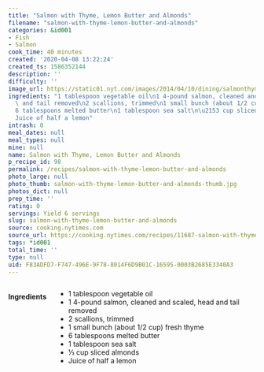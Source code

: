```yaml
---
title: "Salmon with Thyme, Lemon Butter and Almonds"
filename: "salmon-with-thyme-lemon-butter-and-almonds"
categories: &id001
- Fish
- Salmon
cook_time: 40 minutes
created: '2020-04-08 13:22:24'
created_ts: 1586352144
description: ''
difficulty: ''
image_url: https://static01.nyt.com/images/2014/04/10/dining/salmonthyme/salmonthyme-articleLarge.jpg
ingredients: "1 tablespoon vegetable oil\n1 4-pound salmon, cleaned and scaled, head\
  \ and tail removed\n2 scallions, trimmed\n1 small bunch (about 1/2 cup) fresh thyme\n\
  6 tablespoons melted butter\n1 tablespoon sea salt\n\u2153 cup sliced almonds\n\
  Juice of half a lemon"
intrash: 0
meal_dates: null
meal_types: null
mine: null
name: Salmon with Thyme, Lemon Butter and Almonds
p_recipe_id: 98
permalink: /recipes/salmon-with-thyme-lemon-butter-and-almonds
photo_large: null
photo_thumb: salmon-with-thyme-lemon-butter-and-almonds-thumb.jpg
photos_dict: null
prep_time: ''
rating: 0
servings: Yield 6 servings
slug: salmon-with-thyme-lemon-butter-and-almonds
source: cooking.nytimes.com
source_url: https://cooking.nytimes.com/recipes/11687-salmon-with-thyme-lemon-butter-and-almonds?action=click&module=Global%20Search%20Recipe%20Card&pgType=search&rank=1
tags: *id001
total_time: ''
type: null
uid: F83ADFD7-F747-496E-9F78-8014F6D9B01C-16595-0003B2685E3340A3
---
```

<div class="large-8 medium-7 columns" id="writeup">	</div><!-- #writeup -->
</div><!-- #row-one -->
<div class="row" id="row-two">	<div class="medium-4 small-5 columns" id="ingredients"><h4>Ingredients</h4><div class="box box-ingredients content"><ul>
<li>1 tablespoon vegetable oil</li>
<li>1 4-pound salmon, cleaned and scaled, head and tail removed</li>
<li>2 scallions, trimmed</li>
<li>1 small bunch (about 1/2 cup) fresh thyme</li>
<li>6 tablespoons melted butter</li>
<li>1 tablespoon sea salt</li>
<li>⅓ cup sliced almonds</li>
<li>Juice of half a lemon</li>
</ul>
</div>	</div>	<div class="medium-6 small-7 columns" id="directions">	</div>